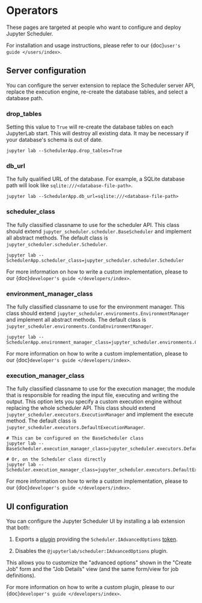 # Operators

These pages are targeted at people who want to configure and deploy Jupyter Scheduler.

For installation and usage instructions, please refer to our {doc}`user's guide </users/index>`.

## Server configuration

You can configure the server extension to replace the Scheduler server API,
replace the execution engine, re-create the database tables, and select a
database path.

### drop_tables

Setting this value to `True` will re-create the database tables on each
JupyterLab start. This will destroy all existing data. It may be necessary if
your database's schema is out of date.

```
jupyter lab --SchedulerApp.drop_tables=True
```

### db_url

The fully qualified URL of the database. For example, a SQLite database path
will look like `sqlite:///<database-file-path>`.

```
jupyter lab --SchedulerApp.db_url=sqlite:///<database-file-path>
```

### scheduler_class

The fully classified classname to use for the scheduler API. This class should
extend `jupyter_scheduler.scheduler.BaseScheduler` and implement all abstract
methods. The default class is `jupyter_scheduler.scheduler.Scheduler`.

```
jupyter lab --SchedulerApp.scheduler_class=jupyter_scheduler.scheduler.Scheduler
```

For more information on how to write a custom implementation, please to our {doc}`developer's guide </developers/index>`.

### environment_manager_class

The fully classified classname to use for the environment manager. This class
should extend `jupyter_scheduler.environments.EnvironmentManager` and implement
all abstract methods. The default class is
`jupyter_scheduler.environments.CondaEnvironmentManager`.

```
jupyter lab --SchedulerApp.environment_manager_class=jupyter_scheduler.environments.CondaEnvironmentManager
```

For more information on how to write a custom implementation, please to our {doc}`developer's guide </developers/index>`.

### execution_manager_class

The fully classified classname to use for the execution manager, the module that
is responsible for reading the input file, executing and writing the output.
This option lets you specify a custom execution engine without replacing the
whole scheduler API. This class should extend
`jupyter_scheduler.executors.ExecutionManager` and implement the execute method.
The default class is `jupyter_scheduler.executors.DefaultExecutionManager`.

```
# This can be configured on the BaseScheduler class
jupyter lab --BaseScheduler.execution_manager_class=jupyter_scheduler.executors.DefaultExecutionManager

# Or, on the Scheduler class directly
jupyter lab --Scheduler.execution_manager_class=jupyter_scheduler.executors.DefaultExecutionManager
```

For more information on how to write a custom implementation, please to our {doc}`developer's guide </developers/index>`.

## UI configuration

You can configure the Jupyter Scheduler UI by installing a lab extension that both:

1. Exports a
[plugin](https://jupyterlab.readthedocs.io/en/stable/extension/extension_dev.html#plugins)
providing the `Scheduler.IAdvancedOptions`
[token](https://jupyterlab.readthedocs.io/en/stable/extension/extension_dev.html#tokens).

2. Disables the `@jupyterlab/scheduler:IAdvancedOptions` plugin.

This allows you to customize the
"advanced options" shown in the "Create Job" form and the "Job Details" view
(and the same form/view for job definitions).

For more information on how to write a custom plugin, please to our
{doc}`developer's guide </developers/index>`.
